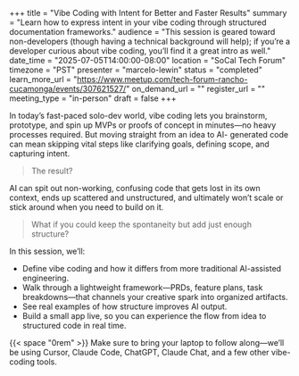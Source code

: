 +++
title = "Vibe Coding with Intent for Better and Faster Results"
summary = "Learn how to express intent in your vibe coding through structured documentation frameworks."
audience = "This session is geared toward non-developers (though having a technical background will help); if you’re a developer curious about vibe coding, you’ll find it a great intro as well."
date_time = "2025-07-05T14:00:00-08:00"
location = "SoCal Tech Forum"
timezone = "PST"
presenter = "marcelo-lewin"
status = "completed"
learn_more_url = "https://www.meetup.com/tech-forum-rancho-cucamonga/events/307621527/"
on_demand_url = ""
register_url = ""
meeting_type = "in-person"
draft = false
+++

In today’s fast-paced solo-dev world, vibe coding lets you brainstorm, prototype, and spin up MVPs or
proofs of concept in minutes—no heavy processes required. But moving straight from an idea to AI-
generated code can mean skipping vital steps like clarifying goals, defining scope, and capturing intent.

> The result? 

AI can spit out non-working, confusing code that gets lost in its own context, ends up scattered
and unstructured, and ultimately won’t scale or stick around when you need to build on it.

> What if you could keep the spontaneity but add just enough structure?

In this session, we’ll:

- Define vibe coding and how it differs from more traditional AI-assisted engineering.
- Walk through a lightweight framework—PRDs, feature plans, task breakdowns—that channels
your creative spark into organized artifacts.
- See real examples of how structure improves AI output.
- Build a small app live, so you can experience the flow from idea to structured code in real time.

{{< space "0rem" >}}
Make sure to bring your laptop to follow along—we’ll be using Cursor, Claude Code, ChatGPT, Claude Chat,
and a few other vibe-coding tools.
